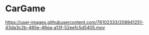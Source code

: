 # CarGame

https://user-images.githubusercontent.com/76102333/208941251-43da3c2b-485e-46ea-a13f-52ee1c5d5405.mov

